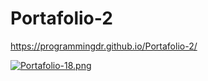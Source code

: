 # Portafolio-2

https://programmingdr.github.io/Portafolio-2/

[![Portafolio-18.png](https://i.postimg.cc/5ydBQGdx/Portafolio-18.png)](https://postimg.cc/JDxD9pzg)

